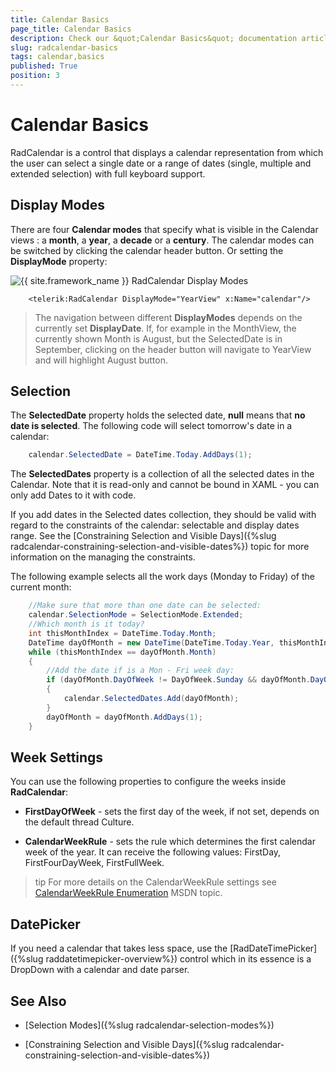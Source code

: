```yaml
---
title: Calendar Basics
page_title: Calendar Basics
description: Check our &quot;Calendar Basics&quot; documentation article for the RadCalendar {{ site.framework_name }} control.
slug: radcalendar-basics
tags: calendar,basics
published: True
position: 3
---
```


# Calendar Basics

RadCalendar is a control that displays a calendar representation from which the user can select a single date or a range of dates (single, multiple and extended selection) with full keyboard support.

## Display Modes

There are four __Calendar modes__ that specify what is visible in the Calendar views : a __month__, a __year__, a __decade__ or a __century__. The calendar modes can be switched by clicking the calendar header button. Or setting the __DisplayMode__ property: 

![{{ site.framework_name }} RadCalendar Display Modes](images/calendar_displayModes.png)



```XAML
	<telerik:RadCalendar DisplayMode="YearView" x:Name="calendar"/>
```

>The navigation between different __DisplayModes__ depends on the currently set __DisplayDate__. If, for example in the MonthView, the currently shown Month is August, but the SelectedDate is in September, clicking on the header button will navigate to YearView and will highlight August button.

## Selection

The __SelectedDate__ property holds the selected date, __null__ means that __no date is selected__. The following code will select tomorrow's date in a calendar:



```C#
	calendar.SelectedDate = DateTime.Today.AddDays(1);
```

The __SelectedDates__ property is a collection of all the selected dates in the Calendar. Note that it is read-only and cannot be bound in XAML - you can only add Dates to it with code.

If you add dates in the Selected dates collection, they should be valid with regard to the constraints of the calendar: selectable and display dates range. See the [Constraining Selection and Visible Days]({%slug radcalendar-constraining-selection-and-visible-dates%}) topic for more information on the managing the constraints.

The following example selects all the work days (Monday to Friday) of the current month:



```C#
	//Make sure that more than one date can be selected:
	calendar.SelectionMode = SelectionMode.Extended;
	//Which month is it today?
	int thisMonthIndex = DateTime.Today.Month;
	DateTime dayOfMonth = new DateTime(DateTime.Today.Year, thisMonthIndex, 1);
	while (thisMonthIndex == dayOfMonth.Month)
	{
	    //Add the date if is a Mon - Fri week day:
	    if (dayOfMonth.DayOfWeek != DayOfWeek.Sunday && dayOfMonth.DayOfWeek != DayOfWeek.Saturday)
	    {
	        calendar.SelectedDates.Add(dayOfMonth);
	    }
	    dayOfMonth = dayOfMonth.AddDays(1);
	}
```

## Week Settings

You can use the following properties to configure the weeks inside __RadCalendar__:

 * __FirstDayOfWeek__ - sets the first day of the week, if not set, depends on the default thread Culture.
 
 * __CalendarWeekRule__  - sets the rule which determines the first calendar week of the year. It can receive the following values: FirstDay, FirstFourDayWeek, FirstFullWeek.

 >tip For more details on the CalendarWeekRule settings see [CalendarWeekRule Enumeration](https://msdn.microsoft.com/en-us/library/system.globalization.calendarweekrule%28v=vs.110%29.aspx) MSDN topic.

## DatePicker

If you need a calendar that takes less space, use the [RadDateTimePicker]({%slug raddatetimepicker-overview%}) control which in its essence is a DropDown with a calendar and date parser.

## See Also

* [Selection Modes]({%slug radcalendar-selection-modes%})
 
* [Constraining Selection and Visible Days]({%slug radcalendar-constraining-selection-and-visible-dates%})